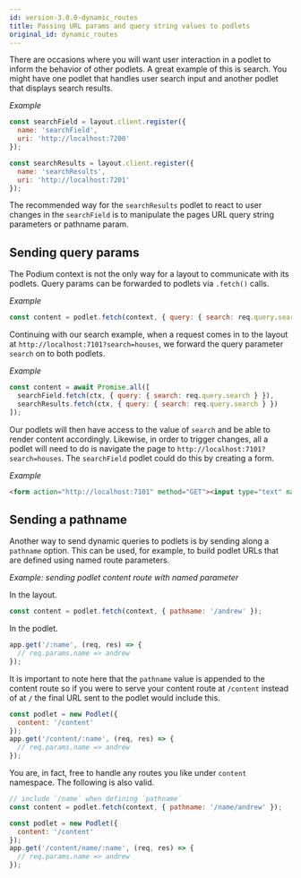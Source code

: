 ```yaml
---
id: version-3.0.0-dynamic_routes
title: Passing URL params and query string values to podlets
original_id: dynamic_routes
---
```


There are occasions where you will want user interaction in a podlet to inform the behavior of other podlets. A great example of this is search. You might have one podlet that handles user search input and another podlet that displays search results.

_Example_

```js
const searchField = layout.client.register({
  name: 'searchField',
  uri: 'http://localhost:7200'
});

const searchResults = layout.client.register({
  name: 'searchResults',
  uri: 'http://localhost:7201'
});
```

The recommended way for the `searchResults` podlet to react to user changes in the `searchField` is to manipulate the pages URL query string parameters or pathname param.

## Sending query params

The Podium context is not the only way for a layout to communicate with its podlets. Query params can be forwarded to podlets via `.fetch()` calls.

_Example_

```js
const content = podlet.fetch(context, { query: { search: req.query.search } });
```

Continuing with our search example, when a request comes in to the layout at `http://localhost:7101?search=houses`, we forward the query parameter `search` on to both podlets.

_Example_

```js
const content = await Promise.all([
  searchField.fetch(ctx, { query: { search: req.query.search } }),
  searchResults.fetch(ctx, { query: { search: req.query.search } })
]);
```

Our podlets will then have access to the value of `search` and be able to render content accordingly. Likewise, in order to trigger changes, all a podlet will need to do is navigate the page to `http://localhost:7101?search=houses`.
The `searchField` podlet could do this by creating a form.

_Example_

```html
<form action="http://localhost:7101" method="GET"><input type="text" name="search" /> <input type="submit" /></form>
```

## Sending a pathname

Another way to send dynamic queries to podlets is by sending along a `pathname` option. This can be used, for example, to build podlet URLs that are defined using named route parameters.

_Example: sending podlet content route with named parameter_

In the layout.

```js
const content = podlet.fetch(context, { pathname: '/andrew' });
```

In the podlet.

```js
app.get('/:name', (req, res) => {
  // req.params.name => andrew
});
```

It is important to note here that the `pathname` value is appended to the content route so if you were to serve your content route at `/content` instead of at `/` the final URL sent to the podlet would include this.

```js
const podlet = new Podlet({
  content: '/content'
});
app.get('/content/:name', (req, res) => {
  // req.params.name => andrew
});
```

You are, in fact, free to handle any routes you like under `content` namespace. The following is also valid.

```js
// include `/name` when defining `pathname`
const content = podlet.fetch(context, { pathname: '/name/andrew' });

const podlet = new Podlet({
  content: '/content'
});
app.get('/content/name/:name', (req, res) => {
  // req.params.name => andrew
});
```
